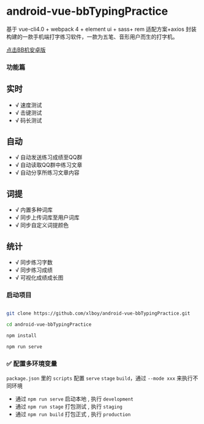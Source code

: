# android-vue-bbTypingPractice

基于 vue-cli4.0 + webpack 4 + element ui + sass+ rem 适配方案+axios 封装构建的一款手机端打字练习软件，一款为五笔、音形用户而生的打字机。

[点击BB机安卓版](http://xlboy.cn/article/5e7865d7d453277ee93134a0)

### 功能篇

## 实时
- √ 速度测试
- √ 击键测试
- √ 码长测试
## 自动
- √ 自动发送练习成绩至QQ群
- √ 自动读取QQ群中练习文章
- √ 自动分享所练习文章内容
## 词提
- √ 内置多种词库
- √ 同步上传词库至用户词库
- √ 同步自定义词提颜色
## 统计
- √ 同步练习字数
- √ 同步练习成绩
- √ 可视化成绩成长图


### 启动项目

```bash

git clone https://github.com/xlboy/android-vue-bbTypingPractice.git

cd android-vue-bbTypingPractice

npm install

npm run serve
```

### <span id="env">✅ 配置多环境变量 </span>

`package.json` 里的 `scripts` 配置 `serve` `stage` `build`，通过 `--mode xxx` 来执行不同环境

- 通过 `npm run serve` 启动本地 , 执行 `development`
- 通过 `npm run stage` 打包测试 , 执行 `staging`
- 通过 `npm run build` 打包正式 , 执行 `production`

